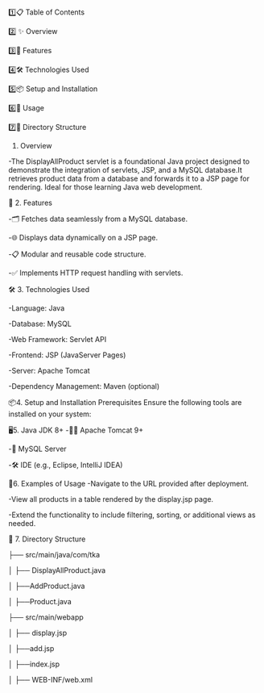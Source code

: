 1️⃣📋 Table of Contents

2️⃣ ✨ Overview

3️⃣🚀 Features

4️⃣🛠️ Technologies Used

5️⃣📦 Setup and Installation

6️⃣📖 Usage

7️⃣📂 Directory Structure




1. Overview
   
-The DisplayAllProduct servlet is a foundational Java project designed to demonstrate the integration of servlets,
JSP, and a MySQL database.It retrieves product data from a database and forwards it to a JSP page for rendering. 
Ideal for those learning Java web development.




 🚀 2. Features
 
-🗂️ Fetches data seamlessly from a MySQL database.

-🌐 Displays data dynamically on a JSP page.

-📋 Modular and reusable code structure.

-✅ Implements HTTP request handling with servlets.




🛠️ 3. Technologies Used

-Language: Java

-Database: MySQL

-Web Framework: Servlet API

-Frontend: JSP (JavaServer Pages)

-Server: Apache Tomcat

-Dependency Management: Maven (optional)




📦4. Setup and Installation
 Prerequisites
Ensure the following tools are installed on your system:



🖥️5. Java JDK 8+
-🐱‍💻 Apache Tomcat 9+

-🐬 MySQL Server

-🛠️ IDE (e.g., Eclipse, IntelliJ IDEA)



📖6. Examples of Usage
-Navigate to the URL provided after deployment.

-View all products in a table rendered by the display.jsp page.

-Extend the functionality to include filtering, sorting, or additional views as needed.




📂 7. Directory Structure

├── src/main/java/com/tka

│   ├── DisplayAllProduct.java

│   ├──AddProduct.java

│   ├──Product.java

├── src/main/webapp

│   ├── display.jsp

│   ├──add.jsp

│   ├──index.jsp

│   ├── WEB-INF/web.xml

